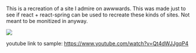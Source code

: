 This is a recreation of a site I admire on awwwards. This was made just to see if react + react-spring can be used to recreate these kinds of sites. Not meant to be monitized in anyway.

![](sample.gif)

youtube link to sample: https://www.youtube.com/watch?v=Qt4dWJJgqP4